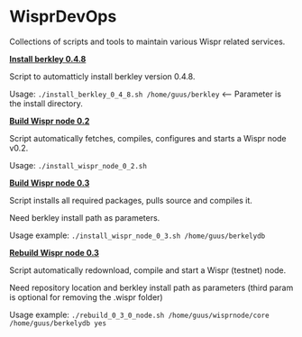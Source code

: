 # WisprDevOps
Collections of scripts and tools to maintain various Wispr related services.

**[Install berkley 0.4.8](https://raw.githubusercontent.com/WisprProject/WisprDevOps/master/install_berkley_0_4_8.sh)**

Script to automatticly install berkley version 0.4.8.

Usage: `./install_berkley_0_4_8.sh /home/guus/berkley` <-- Parameter is the install directory.


**[Build Wispr node 0.2](https://raw.githubusercontent.com/WisprProject/WisprDevOps/master/install_wispr_node_0_2.sh)**

Script automatically fetches, compiles, configures and starts a Wispr node v0.2.

Usage: `./install_wispr_node_0_2.sh`


**[Build Wispr node 0.3](https://github.com/WisprProject/WisprDevOps/raw/master/install_wispr_node_0_3.sh)**

Script installs all required packages, pulls source and compiles it.

Need berkley install path as parameters.

Usage example: `./install_wispr_node_0_3.sh /home/guus/berkelydb`


**[Rebuild Wispr node 0.3](https://github.com/WisprProject/WisprDevOps/raw/master/rebuild_0_3_0_node.sh)**

Script automatically redownload, compile and start a Wispr (testnet) node.

Need repository location and berkley install path as parameters (third param is optional for removing the .wispr folder)

Usage example: `./rebuild_0_3_0_node.sh /home/guus/wisprnode/core /home/guus/berkelydb yes`
